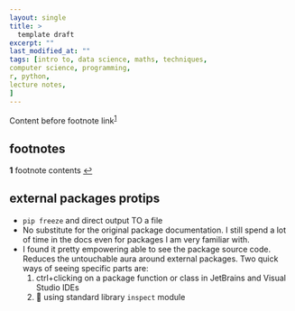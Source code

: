 ```yaml
---
layout: single
title: >
  template draft
excerpt: ""
last_modified_at: ""
tags: [intro to, data science, maths, techniques,
computer science, programming,
r, python,
lecture notes,
]
---
```


Content before footnote link<sup id="a1">[1](#f1)</sup>

## footnotes
<b id="f1">1</b> footnote contents [↩](#a1)

## external packages protips
- `pip freeze` and direct output TO a file
- No substitute for the original package documentation. I still spend a lot of time in the docs even for packages I am very familiar with.
- I found it pretty empowering able to see the package source code. Reduces the untouchable aura around external packages. Two quick ways of seeing specific parts are:
  1. ctrl+clicking on a package function or class in JetBrains and Visual Studio IDEs
  2. :key: using standard library `inspect` module

<script src="https://gist.github.com/w0rdsm1th/79c3be84ce04529db0d5fad9cd708b6d.js"></script>
